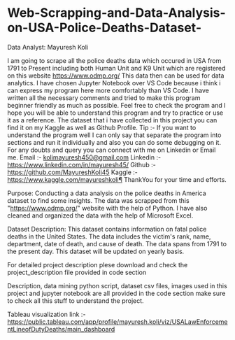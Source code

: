 # Web-Scrapping-and-Data-Analysis-on-USA-Police-Deaths-Dataset-

Data Analyst: Mayuresh Koli

I am going to scrape all the police deaths data which occured in USA from 1791 to Present including both Human Unit and K9 Unit which are registered on this website https://www.odmp.org/
This data then can be used for data analytics.
I have chosen Jupyter Notebook over VS Code because i think i can express my program here more comfortably than VS Code.
I have written all the necessary comments and tried to make this program beginner friendly as much as possible.
Feel free to check the program and I hope you will be able to understand this program and try to practice or use it as a reference.
The dataset that i have collected in this project you can find it on my Kaggle as well as Github Profile.
Tip :- If you want to understand the program well I can only say that separate the program into sections and run it individually and also you can do some debugging on it.
For any doubts and query you can connect with me on Linkedin or Email me.
Email :- kolimayuresh450@gmail.com
Linkedin :- https://www.linkedin.com/in/mayuresh45/
Github :- https://github.com/MayureshKoli45
Kaggle :- https://www.kaggle.com/mayureshkoli¶
ThankYou for your time and efforts.

Purpose:
Conducting a data analysis on the police deaths in America dataset to find some insights. The data was scrapped from this "https://www.odmp.org/" website with the help of Python. I have also cleaned and organized the data with the help of Microsoft Excel.

Dataset Description:
This dataset contains information on fatal police deaths in the United States. The data includes the victim's rank, name, department, date of death, and cause of death. The data spans from 1791 to the present day. This dataset will be updated on yearly basis.

For detailed project description plese download and check the project_description file provided in code section

Description, data mining python script, dataset csv files, images used in this project and jupyter notebook are all provided in the code section make sure to check all this stuff to understand the project.

Tableau visualization link :- https://public.tableau.com/app/profile/mayuresh.koli/viz/USALawEnforcementLineofDutyDeaths/main_dashboard
